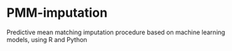 # PMM-imputation
Predictive mean matching imputation procedure based on machine learning models, using R and Python
